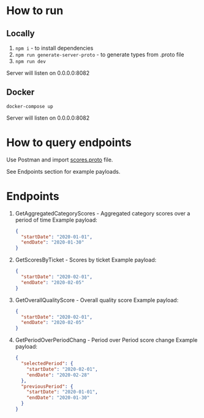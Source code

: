# How to run

## Locally

1. `npm i` - to install dependencies
2. `npm run generate-server-proto` - to generate types from .proto file
3. `npm run dev`

Server will listen on 0.0.0.0:8082

## Docker

`docker-compose up`

Server will listen on 0.0.0.0:8082

# How to query endpoints

Use Postman and import [scores.proto](./src/proto/scores.proto) file.

See Endpoints section for example payloads.

# Endpoints

1. GetAggregatedCategoryScores - Aggregated category scores over a period of time
   Example payload:
   ```json
   {
     "startDate": "2020-01-01",
     "endDate": "2020-01-30"
   }
   ```
2. GetScoresByTicket - Scores by ticket
   Example payload:

   ```json
   {
     "startDate": "2020-02-01",
     "endDate": "2020-02-05"
   }
   ```

3. GetOverallQualityScore - Overall quality score
   Example payload:

   ```json
   {
     "startDate": "2020-02-01",
     "endDate": "2020-02-05"
   }
   ```

4. GetPeriodOverPeriodChang - Period over Period score change
   Example payload:

   ```json
   {
     "selectedPeriod": {
       "startDate": "2020-02-01",
       "endDate": "2020-02-28"
     },
     "previousPeriod": {
       "startDate": "2020-01-01",
       "endDate": "2020-01-30"
     }
   }
   ```
